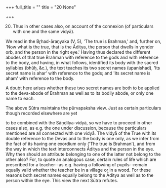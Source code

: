 +++
full_title = ""
title = "20 None"

+++


20. Thus in other cases also, on account of the connexion (of particulars with one and the same vidyā).

We read in the Br̥had-āraṇyaka (V, 5), 'The true is Brahman,' and, further on, 'Now what is the true, that is the Āditya, the person that dwells in yonder orb, and the person in the right eye.' Having thus declared the different abodes of that true Brahman with reference to the gods and with reference to the body, and having, in what follows, identified its body with the sacred syllables (bhūḥ, &c.), the text teaches its two secret names (upanishad), 'Its secret name is ahar' with reference to the gods; and 'its secret name is aham' with reference to the body.

A doubt here arises whether these two secret names are both to be applied to the deva-abode of Brahman as well as to its bodily abode, or only one name to each.

The above Sūtra maintains the pūrvapaksha view. Just as certain particulars though recorded elsewhere are yet

to be combined with the Sāṇḍilya-vidyā, so we have to proceed in other cases also, as e.g. the one under discussion, because the particulars mentioned are all connected with one vidyā. The vidyā of the True with its double reference to the Devas and to the body is one only, as we infer from the fact of its having one exordium only ('The true is Brahman'), and from the way in which the text interconnects Āditya and the person in the eye. Why then should an attribute belonging to one of the latter not belong to the other also? For, to quote an analogous case, certain rules of life which are prescribed for a teacher--as e.g. having a following of pupils--remain equally valid whether the teacher be in a village or in a wood. For these reasons both secret names equally belong to the Āditya as well as to the person within the eye. This view the next Sūtra refutes.

